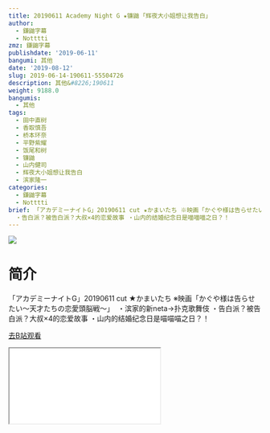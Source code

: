```yaml
---
title: 20190611 Academy Night G ★镰鼬 ｢辉夜大小姐想让我告白｣
author:
  - 鎌鼬字幕
  - Notttti
zmz: 鎌鼬字幕
publishdate: '2019-06-11'
bangumi: 其他
date: '2019-08-12'
slug: 2019-06-14-190611-55504726
description: 其他&#8226;190611
weight: 9188.0
bangumis:
  - 其他
tags:
  - 田中直树
  - 香取慎吾
  - 桥本环奈
  - 平野紫耀
  - 饭尾和树
  - 镰鼬
  - 山内健司
  - 辉夜大小姐想让我告白
  - 滨家隆一
categories:
  - 鎌鼬字幕
  - Notttti
brief: 「アカデミーナイトG」20190611 cut ★かまいたち ※映画「かぐや様は告らせたい～天才たちの恋愛頭脳戦～」 ・滨家的新neta→扑克歌舞伎
  ・告白派？被告白派？大叔×4的恋爱故事 ・山内的结婚纪念日是喵喵喵之日？！
---
```

![](https://raw.githubusercontent.com/tcgriffith/owaraisite/master/static/tmpimg/4aba6a7e462e82e4ebbb460ce2e1057cbc47e5d1.jpg.480.jpg)
# 简介  
「アカデミーナイトG」20190611 cut ★かまいたち
※映画「かぐや様は告らせたい～天才たちの恋愛頭脳戦～」 
・滨家的新neta→扑克歌舞伎
・告白派？被告白派？大叔×4的恋爱故事
・山内的结婚纪念日是喵喵喵之日？！  

[去B站观看](https://www.bilibili.com/video/av55504726/)
<div class ="resp-container"><iframe class="testiframe" src="//player.bilibili.com/player.html?aid=55504726"", scrolling="no", allowfullscreen="true" > </iframe></div> 
